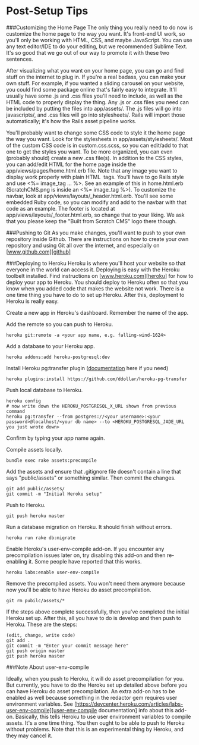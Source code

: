 Post-Setup Tips
===============

###Customizing the Home Page
The only thing you really need to do now is customize the home page to the way you want. It's front-end UI work, so you'll only be working with HTML, CSS, and maybe JavaScript. You can use any text editor/IDE to do your editing, but we recommended Sublime Text. It's so good that we go out of our way to promote it with these two sentences.

After visualizing what you want on your home page, you can go and find stuff on the internet to plug in. If you're a real badass, you can make your own stuff. For example, if you wanted a sliding carousel on your website, you could find some package online that's fairly easy to integrate. It'll usually have some .js and .css files you'll need to include, as well as the HTML code to properly display the thing. Any .js or .css files you need can be included by putting the files into app/assets/. The .js files will go into javascripts/, and .css files will go into stylesheets/. Rails will import those automatically; it's how the Rails asset pipeline works.

You'll probably want to change some CSS code to style it the home page the way you want. Look for the stylesheets in app/assets/stylesheets/. Most of the custom CSS code is in custom.css.scss, so you can edit/add to that one to get the styles you want. To be more organized, you can even (probably should) create a new .css file(s). In addition to the CSS styles, you can add/edit HTML for the home page inside the app/views/pages/home.html.erb file. Note that any image you want to display work properly with plain HTML <img> tags. You'll have to go Rails style and use <%= image_tag ... %>. See an example of this in home.html.erb (ScratchCMS.png is inside an <%= image_tag %>). To customize the navbar, look at app/views/layouts/_header.html.erb. You'll see some embedded Ruby code, so you can modify and add to the navbar with that code as an example. The footer is located at app/views/layouts/_footer.html.erb, so change that to your liking. We ask that you please keep the "Built from Scratch CMS" logo there though.

###Pushing to Git
As you make changes, you'll want to push to your own repository inside Github. There are instructions on how to create your own repository and using Git all over the internet, and especially on [www.github.com][github]

###Deploying to Heroku
Heroku is where you'll host your website so that everyone in the world can access it. Deploying is easy with the Heroku toolbelt installed. Find instructions on [www.heroku.com][heroku] for how to deploy your app to Heroku. You should deploy to Heroku often so that you know when you added code that makes the website not work. There is a one time thing you have to do to set up Heroku. After this, deployment to Heroku is really easy.

Create a new app in Heroku's dashboard. Remember the name of the app.

Add the remote so you can push to Heroku.

	heroku git:remote -a <your app name, e.g. falling-wind-1624>

Add a database to your Heroku app.

	heroku addons:add heroku-postgresql:dev

Install Heroku pg:transfer plugin ([documentation][pgtransfer] here if you need)

	heroku plugins:install https://github.com/ddollar/heroku-pg-transfer

Push local database to Heroku.

	heroku config
	# now write down the HEROKU_POSTGRESQL_X_URL shown from previous command
	heroku pg:transfer --from postgres://<your username>:<your password>@localhost/<your db name> --to <HEROKU_POSTGRESQL_JADE_URL you just wrote down> 

Confirm by typing your app name again.

Compile assets locally.

	bundle exec rake assets:precompile

Add the assets and ensure that .gitignore file doesn't contain a line that says "public/assets" or something similar. Then commit the changes.

	git add public/assets/
	git commit -m "Initial Heroku setup"

Push to Heroku.

	git push heroku master

Run a database migration on Heroku. It should finish without errors.

	heroku run rake db:migrate

Enable Heroku's user-env-compile add-on. If you encounter any precompilation issues later on, try disabling this add-on and then re-enabling it. Some people have reported that this works.

	heroku labs:enable user-env-compile

Remove the precompiled assets. You won't need them anymore because now you'll be able to have Heroku do asset precompilation.

	git rm pubilc/assets/*

If the steps above complete successfully, then you've completed the initial Heroku set up. After this, all you have to do is develop and then push to Heroku. These are the steps:

	(edit, change, write code)
	git add .
	git commit -m "Enter your commit message here"
	git push origin master
	git push heroku master

###Note About user-env-compile

Ideally, when you push to Heroku, it will do asset precompilation for you. But currently, you have to do the Heroku set up detailed above before you can have Heroku do asset precompilation. An extra add-on has to be enabled as well because something in the redactor gem requires user environment variables. See [https://devcenter.heroku.com/articles/labs-user-env-compile][user-env-compile documentation] info about this add-on. Basically, this tells Heroku to use user environment variables to compile assets. It's a one time thing. You then ought to be able to push to Heroku without problems. Note that this is an experimental thing by Heroku, and they may cancel it.

[github]: http://www.github.com
[heroku]: http://www.heroku.com
[user-env-compile documentation]: https://devcenter.heroku.com/articles/labs-user-env-compile
[pgtransfer]: http://www.higherorderheroku.com/articles/pgtransfer-is-the-new-taps/